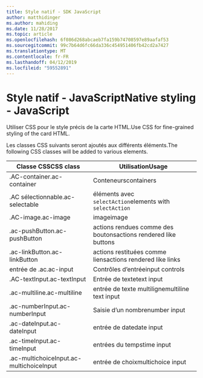 ```yaml
---
title: Style natif - SDK JavaScript
author: matthidinger
ms.author: mahiding
ms.date: 11/28/2017
ms.topic: article
ms.openlocfilehash: 6f086d268abcaeb7fa159b74708597e89aafaf53
ms.sourcegitcommit: 99c7b64d6fc66da336c454951406fb42cd2a7427
ms.translationtype: MT
ms.contentlocale: fr-FR
ms.lasthandoff: 04/12/2019
ms.locfileid: "59552891"
---
```

# <a name="native-styling---javascript"></a><span data-ttu-id="4abca-102">Style natif - JavaScript</span><span class="sxs-lookup"><span data-stu-id="4abca-102">Native styling - JavaScript</span></span>

<span data-ttu-id="4abca-103">Utiliser CSS pour le style précis de la carte HTML.</span><span class="sxs-lookup"><span data-stu-id="4abca-103">Use CSS for fine-grained styling of the card HTML.</span></span>

<span data-ttu-id="4abca-104">Les classes CSS suivants seront ajoutés aux différents éléments.</span><span class="sxs-lookup"><span data-stu-id="4abca-104">The following CSS classes will be added to various elements.</span></span>

| <span data-ttu-id="4abca-105">Classe CSS</span><span class="sxs-lookup"><span data-stu-id="4abca-105">CSS class</span></span> | <span data-ttu-id="4abca-106">Utilisation</span><span class="sxs-lookup"><span data-stu-id="4abca-106">Usage</span></span> |
|---|---|
| <span data-ttu-id="4abca-107">.AC-container</span><span class="sxs-lookup"><span data-stu-id="4abca-107">.ac-container</span></span> | <span data-ttu-id="4abca-108">Conteneurs</span><span class="sxs-lookup"><span data-stu-id="4abca-108">containers</span></span> |
| <span data-ttu-id="4abca-109">.AC sélectionnable</span><span class="sxs-lookup"><span data-stu-id="4abca-109">.ac-selectable</span></span>  | <span data-ttu-id="4abca-110">éléments avec `selectAction`</span><span class="sxs-lookup"><span data-stu-id="4abca-110">elements with `selectAction`</span></span> |
| <span data-ttu-id="4abca-111">.AC-image</span><span class="sxs-lookup"><span data-stu-id="4abca-111">.ac-image</span></span> | <span data-ttu-id="4abca-112">image</span><span class="sxs-lookup"><span data-stu-id="4abca-112">image</span></span> |
| <span data-ttu-id="4abca-113">.ac-pushButton</span><span class="sxs-lookup"><span data-stu-id="4abca-113">.ac-pushButton</span></span> | <span data-ttu-id="4abca-114">actions rendues comme des boutons</span><span class="sxs-lookup"><span data-stu-id="4abca-114">actions rendered like buttons</span></span> |
| <span data-ttu-id="4abca-115">.ac-linkButton</span><span class="sxs-lookup"><span data-stu-id="4abca-115">.ac-linkButton</span></span>  | <span data-ttu-id="4abca-116">actions restituées comme liens</span><span class="sxs-lookup"><span data-stu-id="4abca-116">actions rendered like links</span></span> |
| <span data-ttu-id="4abca-117">entrée de .ac</span><span class="sxs-lookup"><span data-stu-id="4abca-117">.ac-input</span></span> | <span data-ttu-id="4abca-118">Contrôles d’entrée</span><span class="sxs-lookup"><span data-stu-id="4abca-118">input controls</span></span>|
| <span data-ttu-id="4abca-119">.AC-textInput</span><span class="sxs-lookup"><span data-stu-id="4abca-119">.ac-textInput</span></span>| <span data-ttu-id="4abca-120">Entrée de texte</span><span class="sxs-lookup"><span data-stu-id="4abca-120">text input</span></span> |
| <span data-ttu-id="4abca-121">.ac-multiline</span><span class="sxs-lookup"><span data-stu-id="4abca-121">.ac-multiline</span></span> | <span data-ttu-id="4abca-122">entrée de texte multiligne</span><span class="sxs-lookup"><span data-stu-id="4abca-122">multiline text input</span></span> |
| <span data-ttu-id="4abca-123">.ac-numberInput</span><span class="sxs-lookup"><span data-stu-id="4abca-123">.ac-numberInput</span></span> | <span data-ttu-id="4abca-124">Saisie d’un nombre</span><span class="sxs-lookup"><span data-stu-id="4abca-124">number input</span></span>|
| <span data-ttu-id="4abca-125">.ac-dateInput</span><span class="sxs-lookup"><span data-stu-id="4abca-125">.ac-dateInput</span></span> | <span data-ttu-id="4abca-126">entrée de date</span><span class="sxs-lookup"><span data-stu-id="4abca-126">date input</span></span>|
| <span data-ttu-id="4abca-127">.ac-timeInput</span><span class="sxs-lookup"><span data-stu-id="4abca-127">.ac-timeInput</span></span> | <span data-ttu-id="4abca-128">entrées du temps</span><span class="sxs-lookup"><span data-stu-id="4abca-128">time input</span></span> |
| <span data-ttu-id="4abca-129">.ac-multichoiceInput</span><span class="sxs-lookup"><span data-stu-id="4abca-129">.ac-multichoiceInput</span></span> | <span data-ttu-id="4abca-130">entrée de choix</span><span class="sxs-lookup"><span data-stu-id="4abca-130">multichoice input</span></span>|